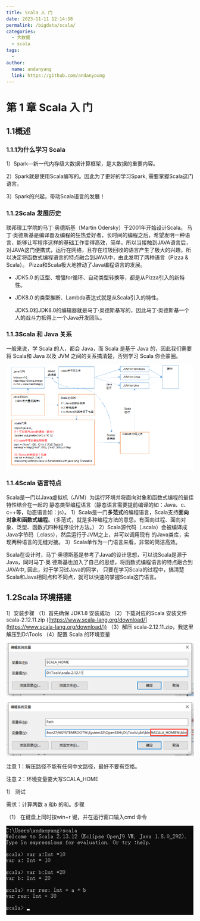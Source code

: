 ```yaml
---
title: Scala 入 门
date: 2023-11-11 12:14:58
permalink: /bigdata/scala/
categories:
  - 大数据
  - scala
tags:
  -
author:
  name: andanyang
  link: https://github.com/andanyoung
---
```


# 第 1 章 Scala 入 门

## 1.1概述

### 1.1.1为什么学习 Scala

1）Spark—新一代内存级大数据计算框架，是大数据的重要内容。

2）Spark就是使用Scala编写的。因此为了更好的学习Spark, 需要掌握Scala这门语言。

3）Spark的兴起，带动Scala语言的发展！

### 1.1.2Scala 发展历史

联邦理工学院的马丁·奥德斯基（Martin Odersky）于2001年开始设计Scala。
马丁·奥德斯基是编译器及编程的狂热爱好者，长时间的编程之后，希望发明一种语言，能够让写程序这样的基础工作变得高效，简单。所以当接触到JAVA语言后，对JAVA这门便携式，运行在网络，且存在垃圾回收的语言产生了极大的兴趣，所以决定将函数式编程语言的特点融合到JAVA中，由此发明了两种语言（Pizza & Scala）。
Pizza和Scala极大地推动了Java编程语言的发展。

- JDK5.0 的泛型、增强for循环、自动类型转换等，都是从Pizza引入的新特性。

- JDK8.0  的类型推断、Lambda表达式就是从Scala引入的特性。

  

  JDK5.0和JDK8.0的编辑器就是马丁·奥德斯基写的，因此马丁·奥德斯基一个人的战斗力抵得上一个Java开发团队。

### 1.1.3Scala 和 Java 关系

一般来说，学 Scala 的人，都会 Java，而 Scala 是基于 Java 的，因此我们需要将 Scala和 Java 以及 JVM 之间的关系搞清楚，否则学习 Scala 你会蒙圈。

![3Scala 和 Java 关系](../../.vuepress/public/scala/image-20231101172515134.png)

### 1.1.4Scala 语言特点

Scala是一门以Java虚拟机（JVM）为运行环境并将面向对象和函数式编程的最佳特性结合在一起的   静态类型编程语言（静态语言需要提前编译的如：Java、c、c++等，动态语言如：js）。
1）Scala是一门**多范式**的编程语言，Scala支持**面向对象和函数式编程**。（多范式，就是多种编程方法的意思。有面向过程、面向对象、泛型、函数式四种程序设计方法。）
2）Scala源代码（.scala）会被编译成Java字节码（.class），然后运行于JVM之上，并可以调用现有   的Java类库，实现两种语言的无缝对接。
3）Scala单作为一门语言来看，非常的简洁高效。

Scala在设计时，马丁·奥德斯基是参考了Java的设计思想，可以说Scala是源于Java，同时马丁·奥   德斯基也加入了自己的思想，将函数式编程语言的特点融合到JAVA中,    因此，对于学习过Java的同学， 只要在学习Scala的过程中，搞清楚Scala和Java相同点和不同点，就可以快速的掌握Scala这门语言。

## 1.2Scala 环境搭建

1）安装步骤
（1）首先确保 JDK1.8 安装成功
（2）下载对应的Scala 安装文件 scala-2.12.11.zip ([https://www.scala-lang.org/download/](https://www.scala-lang.org/download/))
（3）解压 scala-2.12.11.zip，我这里解压到D:\Tools
（4）配置 Scala 的环境变量

![Scala 环境搭建](../../.vuepress/public/scala/image-20231101173002056.png)

![image-20231101173010731](../../.vuepress/public/scala/image-20231101173010731.png)

注意 1：解压路径不能有任何中文路径，最好不要有空格。

注意 2：环境变量要大写SCALA_HOME

1） 测试

需求：计算两数 a 和b 的和。步骤

（1） 在键盘上同时按win+r 键，并在运行窗口输入cmd 命令

![image-20231101173214057](../../.vuepress/public/scala/image-20231101173214057.png)
